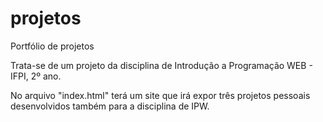 # projetos
Portfólio de projetos

Trata-se de um projeto da disciplina de Introdução a Programação WEB - IFPI, 2º ano.

No arquivo "index.html" terá um site que irá expor três projetos pessoais desenvolvidos também para a disciplina de IPW.

